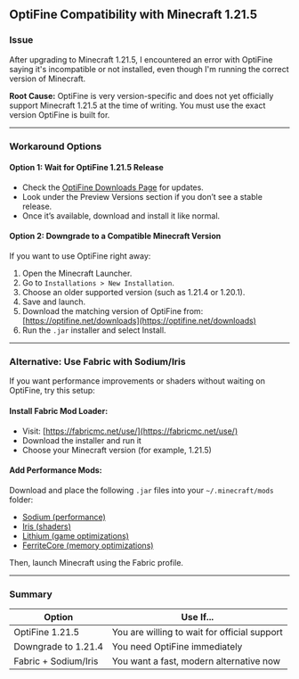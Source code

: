 ## OptiFine Compatibility with Minecraft 1.21.5

### Issue

After upgrading to Minecraft 1.21.5, I encountered an error with OptiFine saying it's incompatible or not installed, even though I'm running the correct version of Minecraft.

**Root Cause:** OptiFine is very version-specific and does not yet officially support Minecraft 1.21.5 at the time of writing. You must use the exact version OptiFine is built for.

---

### Workaround Options

#### Option 1: Wait for OptiFine 1.21.5 Release
- Check the [OptiFine Downloads Page](https://optifine.net/downloads) for updates.
- Look under the Preview Versions section if you don’t see a stable release.
- Once it’s available, download and install it like normal.

#### Option 2: Downgrade to a Compatible Minecraft Version
If you want to use OptiFine right away:

1. Open the Minecraft Launcher.
2. Go to `Installations > New Installation`.
3. Choose an older supported version (such as 1.21.4 or 1.20.1).
4. Save and launch.
5. Download the matching version of OptiFine from: [https://optifine.net/downloads](https://optifine.net/downloads)
6. Run the `.jar` installer and select Install.

---

### Alternative: Use Fabric with Sodium/Iris

If you want performance improvements or shaders without waiting on OptiFine, try this setup:

#### Install Fabric Mod Loader:
- Visit: [https://fabricmc.net/use/](https://fabricmc.net/use/)
- Download the installer and run it
- Choose your Minecraft version (for example, 1.21.5)

#### Add Performance Mods:
Download and place the following `.jar` files into your `~/.minecraft/mods` folder:

- [Sodium (performance)](https://modrinth.com/mod/sodium)
- [Iris (shaders)](https://modrinth.com/mod/iris)
- [Lithium (game optimizations)](https://modrinth.com/mod/lithium)
- [FerriteCore (memory optimizations)](https://modrinth.com/mod/ferrite-core)

Then, launch Minecraft using the Fabric profile.

---

### Summary

| Option                | Use If...                               |
|-----------------------|------------------------------------------|
| OptiFine 1.21.5       | You are willing to wait for official support |
| Downgrade to 1.21.4   | You need OptiFine immediately           |
| Fabric + Sodium/Iris  | You want a fast, modern alternative now |
